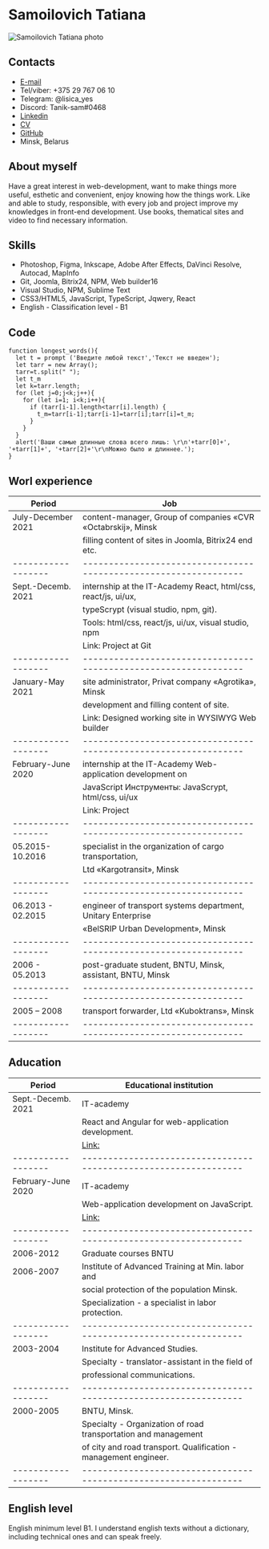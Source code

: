 # Samoilovich Tatiana


![Samoilovich Tatiana photo](https://drive.google.com/file/d/1mP9pMPGjfanhrYl7Qs_PXN9yzVxp2K2F/view?usp=sharing "Samoilovich Tatiana")

## Contacts
- [E-mail](mailto:tanik.sam1@gmail.com "e-mail")
- Tel/viber: +375 29 767 06 10
- Telegram: @lisica_yes
- Discord: Tanik-sam#0468
- [Linkedin](https://www.linkedin.com/in/%D1%82%D0%B0%D1%82%D1%8C%D1%8F%D0%BD%D0%B0-%D1%81%D0%B0%D0%BC%D0%BE%D0%B9%D0%BB%D0%BE%D0%B2%D0%B8%D1%87-7888a61b0?lipi=urn%3Ali%3Apage%3Ad_flagship3_profile_view_base_contact_details%3BPw5mkLjzR5KpbMPEAUGDyQ%3D%3D "Linkedin Tatiana Samoilovich") 
- [CV](https://drive.google.com/file/d/1KfkzBcLxHt_k7jtYuDpJhmnriGsTQSh9/view?usp=sharing "CV")
- [GitHub](https://github.com/Tanik-sam "GitHub Tanik-sam")
- Minsk, Belarus


## About myself

Have a great interest in web-development, want  to make things more useful, esthetic and  convenient, enjoy knowing how the things work. Like  and able to study, responsible, with every job and project  improve my knowledges in front-end development. Use books, thematical  sites and video to find necessary information.

## Skills

- Photoshop, Figma, Inkscape, Adobe After Effects, DaVinci Resolve, Autocad, MapInfo
- Git, Joomla, Bitrix24, NPM, Web builder16
- Visual Studio, NPM, Sublime Text
- СSS3/HTML5, JavaScript, TypeScript, Jqwery, React
- English - Classification level - B1


## Code

```
function longest_words(){
  let t = prompt ('Введите любой текст','Текст не введен');
  let tarr = new Array();
  tarr=t.split(" ");
  let t_m
  let k=tarr.length;
  for (let j=0;j<k;j++){
    for (let i=1; i<k;i++){
      if (tarr[i-1].length<tarr[i].length) {
        t_m=tarr[i-1];tarr[i-1]=tarr[i];tarr[i]=t_m; 
      }
    }
  }
  alert('Ваши самые длинные слова всего лишь: \r\n'+tarr[0]+', '+tarr[1]+', '+tarr[2]+'\r\nМожно было и длиннее.');
}
```

## Worl experience


|       Period     |                             Job                                | 
|------------------|----------------------------------------------------------------|
|July-December 2021|content-manager, Group of companies «CVR «Octabrskij», Minsk    |
|                  |filling content of sites in Joomla, Bitrix24 end etc.           |
|------------------|----------------------------------------------------------------|
|Sept.-Decemb. 2021|internship at the IT-Academy React, html/css, react/js, ui/ux,  | 
|                  |typeScrypt (visual studio, npm, git).                           |        
|                  |Tools: html/css, react/js, ui/ux, visual studio, npm            |
|                  |Link:  Project at Git                                           |
|------------------|----------------------------------------------------------------|
|January-May 2021  |site administrator, Privat company «Agrotika», Minsk            |
|                  |development and filling content of site.                        |
|                  |Link: Designed working site in WYSIWYG Web builder              |
|------------------|----------------------------------------------------------------|
|February-June 2020|internship at the IT-Academy Web-application development on     |
|                  |JavaScript Инструменты: JavaScrypt, html/css, ui/ux             |
|                  |Link: Project                                                   |
|------------------|----------------------------------------------------------------|
|05.2015-10.2016   |specialist in the organization of cargo transportation,         |
|                  |Ltd «Kargotransit», Minsk                                       |
|------------------|----------------------------------------------------------------|
|06.2013 - 02.2015 |engineer of transport systems department, Unitary Enterprise    |
|                  |«BelSRIP Urban Development», Minsk                              |
|------------------|----------------------------------------------------------------|
|2006 - 05.2013    |post-graduate student, BNTU, Minsk, аssistant, BNTU, Minsk      |
|------------------|----------------------------------------------------------------|
|2005 – 2008       |transport  forwarder, Ltd «Kuboktrans», Minsk                   |
|------------------|----------------------------------------------------------------|


## Aducation

|       Period     |              Educational institution                           |
|------------------|----------------------------------------------------------------|
|Sept.-Decemb. 2021|IT-academy                                                      |
|                  |React and Angular for web-application development.              |
|                  |[Link:](https://drive.google.com/file/d/1kIzjI-KDQcgd6wXB9bEpV5FupJKC-OJl/view?usp=sharing "Certificate")|
|------------------|----------------------------------------------------------------|
|February-June 2020|IT-academy                                                      |
|                  |Web-application development on JavaScript. 
|                  |[Link:](https://drive.google.com/file/d/1FFwPUD08vijEHnXtF3pbzq4PCL-cJ50v/view?usp=sharing "Certificate.")|
|------------------|----------------------------------------------------------------|
|2006-2012         |Graduate courses BNTU                                           |
|2006-2007         |Institute of Advanced Training at Min. labor and                |
|                  |social protection of the population Minsk.                      |
|                  |Specialization - a specialist in labor protection.              |
|------------------|----------------------------------------------------------------|
|2003-2004       |Institute for Advanced Studies.                                 |
|                  |Specialty - translator-assistant in the field of                | 
|                  |professional communications.                                    |
|------------------|----------------------------------------------------------------|
|2000-2005         |BNTU, Minsk.                                                    |
|                  |Specialty - Organization of road transportation and management  |
|                  |of city and road transport. Qualification - management engineer.|
|------------------|----------------------------------------------------------------|


## English level
English minimum level B1. I understand english texts without a dictionary, including technical ones and can speak freely.


